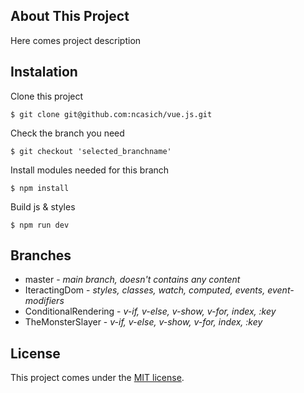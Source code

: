 ## About This Project

Here comes project description

## Instalation

Clone this project
```
$ git clone git@github.com:ncasich/vue.js.git
```
Check the branch you need
```
$ git checkout 'selected_branchname'
```
Install modules needed for this branch
```
$ npm install
```
Build js & styles
```
$ npm run dev
```
## Branches

 * master - *main branch, doesn't contains any content*
 * IteractingDom - *styles, classes, watch, computed, events, event-modifiers*
 * ConditionalRendering - *v-if, v-else, v-show, v-for, index, :key*
 * TheMonsterSlayer - *v-if, v-else, v-show, v-for, index, :key*
## License

This project comes under the [MIT license](http://opensource.org/licenses/MIT).

